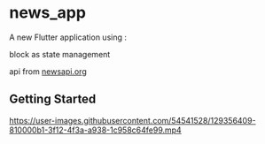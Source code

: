 # news_app

A new Flutter application using :

block as state management

api from [newsapi.org](newsapi.org)

## Getting Started



https://user-images.githubusercontent.com/54541528/129356409-810000b1-3f12-4f3a-a938-1c958c64fe99.mp4

